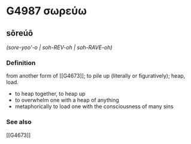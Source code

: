 # G4987 σωρεύω

## sōreúō

_(sore-yoo'-o | soh-REV-oh | soh-RAVE-oh)_

### Definition

from another form of [[G4673]]; to pile up (literally or figuratively); heap, load.

- to heap together, to heap up
- to overwhelm one with a heap of anything
- metaphorically to load one with the consciousness of many sins

### See also

[[G4673]]

